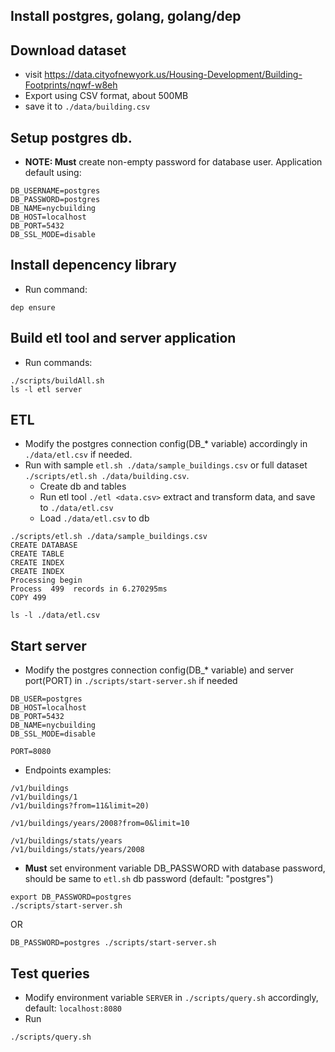 ## Install postgres, golang, golang/dep

## Download dataset

- visit https://data.cityofnewyork.us/Housing-Development/Building-Footprints/nqwf-w8eh
- Export using CSV format, about 500MB
- save it to `./data/building.csv`

## Setup postgres db.

- **NOTE: Must** create non-empty password for database user.
  Application default using:

```
DB_USERNAME=postgres
DB_PASSWORD=postgres
DB_NAME=nycbuilding
DB_HOST=localhost
DB_PORT=5432
DB_SSL_MODE=disable
```

## Install depencency library

- Run command:

```
dep ensure
```

## Build etl tool and server application

- Run commands:

```
./scripts/buildAll.sh
ls -l etl server
```

## ETL

- Modify the postgres connection config(DB\_\* variable) accordingly in `./data/etl.csv` if needed.
- Run with sample `etl.sh ./data/sample_buildings.csv` or full dataset `./scripts/etl.sh ./data/building.csv`.
  - Create db and tables
  - Run etl tool `./etl <data.csv>` extract and transform data, and save to `./data/etl.csv`
  - Load `./data/etl.csv` to db

```
./scripts/etl.sh ./data/sample_buildings.csv
CREATE DATABASE
CREATE TABLE
CREATE INDEX
CREATE INDEX
Processing begin
Process  499  records in 6.270295ms
COPY 499

ls -l ./data/etl.csv
```

## Start server

- Modify the postgres connection config(DB\_\* variable) and server port(PORT) in `./scripts/start-server.sh` if needed

```
DB_USER=postgres
DB_HOST=localhost
DB_PORT=5432
DB_NAME=nycbuilding
DB_SSL_MODE=disable

PORT=8080
```

- Endpoints examples:
```
/v1/buildings
/v1/buildings/1
/v1/buildings?from=11&limit=20)

/v1/buildings/years/2008?from=0&limit=10

/v1/buildings/stats/years
/v1/buildings/stats/years/2008
```


- **Must** set environment variable DB_PASSWORD with database password, should be same to `etl.sh` db password (default: "postgres")

```
export DB_PASSWORD=postgres
./scripts/start-server.sh
```

OR

```
DB_PASSWORD=postgres ./scripts/start-server.sh
```

## Test queries

- Modify environment variable `SERVER` in `./scripts/query.sh` accordingly, default: `localhost:8080`
- Run

```
./scripts/query.sh
```
